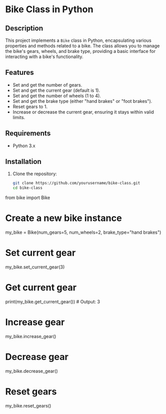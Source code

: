 # Bike Class in Python

## Description

This project implements a `Bike` class in Python, encapsulating various properties and methods related to a bike. The class allows you to manage the bike's gears, wheels, and brake type, providing a basic interface for interacting with a bike's functionality.

## Features

- Set and get the number of gears.
- Set and get the current gear (default is 1).
- Set and get the number of wheels (1 to 4).
- Set and get the brake type (either "hand brakes" or "foot brakes").
- Reset gears to 1.
- Increase or decrease the current gear, ensuring it stays within valid limits.

## Requirements

- Python 3.x

## Installation

1. Clone the repository:
   ```bash
   git clone https://github.com/yourusername/bike-class.git
   cd bike-class
from bike import Bike

# Create a new bike instance
my_bike = Bike(num_gears=5, num_wheels=2, brake_type="hand brakes")

# Set current gear
my_bike.set_current_gear(3)

# Get current gear
print(my_bike.get_current_gear())  # Output: 3

# Increase gear
my_bike.increase_gear()

# Decrease gear
my_bike.decrease_gear()

# Reset gears
my_bike.reset_gears()
